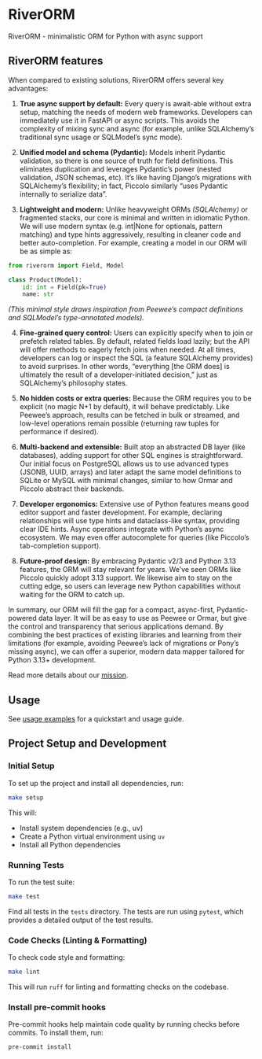 # RiverORM

RiverORM - minimalistic ORM for Python with async support

## RiverORM features

When compared to existing solutions, RiverORM offers several key advantages:


1. **True async support by default:** Every query is await-able without extra setup, matching the needs of modern web frameworks. Developers can immediately use it in FastAPI or async scripts. This avoids the complexity of mixing sync and async (for example, unlike SQLAlchemy’s traditional sync usage or SQLModel’s sync mode).

2. **Unified model and schema (Pydantic):** Models inherit Pydantic validation, so there is one source of truth for field definitions. This eliminates duplication and leverages Pydantic’s power (nested validation, JSON schemas, etc). It’s like having Django’s migrations with SQLAlchemy’s flexibility; in fact, Piccolo similarly “uses Pydantic internally to serialize data”.

3. **Lightweight and modern:** Unlike heavyweight ORMs _(SQLAlchemy)_ or fragmented stacks, our core is minimal and written in idiomatic Python. We will use modern syntax (e.g. int|None for optionals, pattern matching) and type hints aggressively, resulting in cleaner code and better auto-completion. For example, creating a model in our ORM will be as simple as:

```python
from riverorm import Field, Model

class Product(Model):
    id: int = Field(pk=True)
    name: str
```
_(This minimal style draws inspiration from Peewee’s compact definitions and SQLModel’s type-annotated models)._

4. **Fine-grained query control:** Users can explicitly specify when to join or prefetch related tables. By default, related fields load lazily; but the API will offer methods to eagerly fetch joins when needed. At all times, developers can log or inspect the SQL (a feature SQLAlchemy provides) to avoid surprises. In other words, “everything [the ORM does] is ultimately the result of a developer-initiated decision,” just as SQLAlchemy’s philosophy states.

5. **No hidden costs or extra queries:** Because the ORM requires you to be explicit (no magic N+1 by default), it will behave predictably. Like Peewee’s approach, results can be fetched in bulk or streamed, and low-level operations remain possible (returning raw tuples for performance if desired).

6. **Multi-backend and extensible:** Built atop an abstracted DB layer (like databases), adding support for other SQL engines is straightforward. Our initial focus on PostgreSQL allows us to use advanced types (JSONB, UUID, arrays) and later adapt the same model definitions to SQLite or MySQL with minimal changes, similar to how Ormar and Piccolo abstract their backends.

7. **Developer ergonomics:** Extensive use of Python features means good editor support and faster development. For example, declaring relationships will use type hints and dataclass-like syntax, providing clear IDE hints. Async operations integrate with Python’s async ecosystem. We may even offer autocomplete for queries (like Piccolo’s tab-completion support).

8. **Future-proof design:** By embracing Pydantic v2/3 and Python 3.13 features, the ORM will stay relevant for years. We’ve seen ORMs like Piccolo quickly adopt 3.13 support. We likewise aim to stay on the cutting edge, so users can leverage new Python capabilities without waiting for the ORM to catch up.

In summary, our ORM will fill the gap for a compact, async-first, Pydantic-powered data layer. It will be as easy to use as Peewee or Ormar, but give the control and transparency that serious applications demand. By combining the best practices of existing libraries and learning from their limitations (for example, avoiding Peewee’s lack of migrations or Pony’s missing async), we can offer a superior, modern data mapper tailored for Python 3.13+ development.

Read more details about our [mission](docs/MISSION.md).


## Usage

See [usage examples](docs/USAGE.md) for a quickstart and usage guide.


## Project Setup and Development

### Initial Setup

To set up the project and install all dependencies, run:

```sh
make setup
```

This will:
- Install system dependencies (e.g., uv)
- Create a Python virtual environment using `uv`
- Install all Python dependencies

### Running Tests

To run the test suite:

```sh
make test
```

Find all tests in the `tests` directory. The tests are run using `pytest`, which provides a detailed output of the test results.

### Code Checks (Linting & Formatting)

To check code style and formatting:

```sh
make lint
```

This will run `ruff` for linting and formatting checks on the codebase.

### Install pre-commit hooks

Pre-commit hooks help maintain code quality by running checks before commits. To install them, run:

```bash
pre-commit install
```
